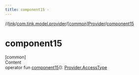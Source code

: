 ```yaml
---
title: component15 -
---
```

//[link](../../index.md)/[com.tink.model.provider](../index.md)/[[common]Provider](index.md)/[component15](component15.md)



# component15  
[common]  
Content  
operator fun [component15](component15.md)(): [Provider.AccessType](-access-type/index.md)  



